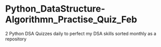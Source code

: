 # Python_DataStructure-Algorithmn_Practise_Quiz_Feb
2 Python DSA Quizzes daily to perfect my DSA skills sorted monthly as a repository
